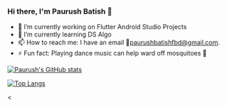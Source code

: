 ### Hi there, I'm Paurush Batish 👋

- 🔭 I’m currently working on Flutter Android Studio Projects
- 🌱 I’m currently learning DS Algo 
- 📫 How to reach me: I have an email 📧paurushbatishfbd@gmail.com. 
- ⚡ Fun fact: Playing dance music can help ward off mosquitoes 🦟

[![Paurush's GitHub stats](https://github-readme-stats.vercel.app/api?username=paurush11&count_private=true&show_icons=true&theme=tokyonight)](https://github.com/anuraghazra/github-readme-stats)

[![Top Langs](https://github-readme-stats.vercel.app/api/top-langs/?username=paurush11&layout=compact&langs_count=8)](https://github.com/anuraghazra/github-readme-stats)


<
